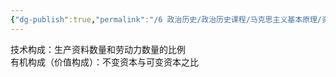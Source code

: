 ```yaml
---
{"dg-publish":true,"permalink":"/6 政治历史/政治历史课程/马克思主义基本原理/资本的构成/","title":"资本的构成"}
---
```



技术构成：生产资料数量和劳动力数量的比例  
有机构成（价值构成）：不变资本与可变资本之比